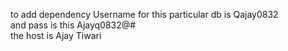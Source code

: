 to add dependency Username for this particular db is Qajay0832  
 and pass is this Ajayq0832@#  
 the host is Ajay Tiwari
